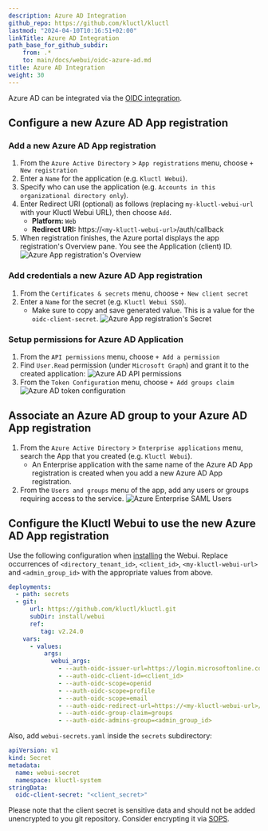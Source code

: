 ```yaml
---
description: Azure AD Integration
github_repo: https://github.com/kluctl/kluctl
lastmod: "2024-04-10T10:16:51+02:00"
linkTitle: Azure AD Integration
path_base_for_github_subdir:
    from: .*
    to: main/docs/webui/oidc-azure-ad.md
title: Azure AD Integration
weight: 30
---
```






Azure AD can be integrated via the [OIDC integration](./installation.md#oidc-integration).

## Configure a new Azure AD App registration
### Add a new Azure AD App registration

1. From the `Azure Active Directory` > `App registrations` menu, choose `+ New registration`
2. Enter a `Name` for the application (e.g. `Kluctl Webui`).
3. Specify who can use the application (e.g. `Accounts in this organizational directory only`).
4. Enter Redirect URI (optional) as follows (replacing `my-kluctl-webui-url` with your Kluctl Webui URL), then choose `Add`.
    - **Platform:** `Web`
    - **Redirect URI:** https://`<my-kluctl-webui-url>`/auth/callback
5. When registration finishes, the Azure portal displays the app registration's Overview pane. You see the Application (client) ID.
   ![Azure App registration's Overview](https://kluctl.io/images/webui/azure-app-registration-overview.png "Azure App registration's Overview")

### Add credentials a new Azure AD App registration

1. From the `Certificates & secrets` menu, choose `+ New client secret`
2. Enter a `Name` for the secret (e.g. `Kluctl Webui SSO`).
    - Make sure to copy and save generated value. This is a value for the `oidc-client-secret`.
      ![Azure App registration's Secret](https://kluctl.io/images/webui/azure-app-registration-secret.png "Azure App registration's Secret")

### Setup permissions for Azure AD Application

1. From the `API permissions` menu, choose `+ Add a permission`
2. Find `User.Read` permission (under `Microsoft Graph`) and grant it to the created application:
   ![Azure AD API permissions](https://kluctl.io/images/webui/azure-api-permissions.png "Azure AD API permissions")
3. From the `Token Configuration` menu, choose `+ Add groups claim`
   ![Azure AD token configuration](https://kluctl.io/images/webui/azure-token-configuration.png "Azure AD token configuration")

## Associate an Azure AD group to your Azure AD App registration

1. From the `Azure Active Directory` > `Enterprise applications` menu, search the App that you created (e.g. `Kluctl Webui`).
    - An Enterprise application with the same name of the Azure AD App registration is created when you add a new Azure AD App registration.
2. From the `Users and groups` menu of the app, add any users or groups requiring access to the service.
   ![Azure Enterprise SAML Users](https://kluctl.io/images/webui/azure-enterprise-users.png "Azure Enterprise SAML Users")

## Configure the Kluctl Webui to use the new Azure AD App registration

Use the following configuration when [installing](./installation.md) the Webui. Replace occurrences of 
`<directory_tenant_id>`, `<client_id>`, `<my-kluctl-webui-url>` and `<admin_group_id>` with the appropriate values from
above.

```yaml
deployments:
  - path: secrets 
  - git:
      url: https://github.com/kluctl/kluctl.git
      subDir: install/webui
      ref:
         tag: v2.24.0
    vars:
      - values:
          args:
            webui_args:
              - --auth-oidc-issuer-url=https://login.microsoftonline.com/<directory_tenant_id>/v2.0
              - --auth-oidc-client-id=<client_id>
              - --auth-oidc-scope=openid
              - --auth-oidc-scope=profile
              - --auth-oidc-scope=email
              - --auth-oidc-redirect-url=https://<my-kluctl-webui-url>/auth/callback
              - --auth-oidc-group-claim=groups
              - --auth-oidc-admins-group=<admin_group_id>
```

Also, add `webui-secrets.yaml` inside the `secrets` subdirectory:

```yaml
apiVersion: v1
kind: Secret
metadata:
  name: webui-secret
  namespace: kluctl-system
stringData:
  oidc-client-secret: "<client_secret>"
```

Please note that the client secret is sensitive data and should not be added unencrypted to you git repository.
Consider encrypting it via [SOPS](../kluctl/deployments/sops.md).

